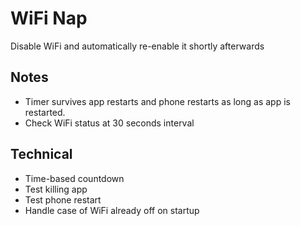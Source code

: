 # WiFi Nap
Disable WiFi and automatically re-enable it shortly afterwards

## Notes
  - Timer survives app restarts and phone restarts as long as app is restarted.
  - Check WiFi status at 30 seconds interval

## Technical
  - Time-based countdown
  - Test killing app
  - Test phone restart
  - Handle case of WiFi already off on startup

